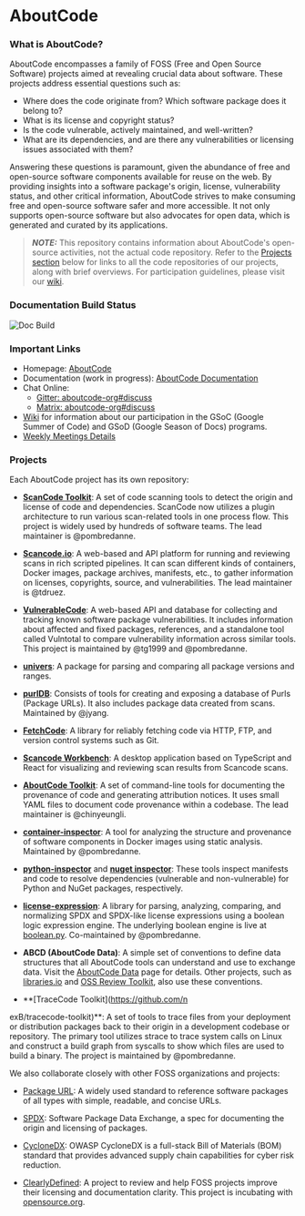 # AboutCode

### What is AboutCode?

AboutCode encompasses a family of FOSS (Free and Open Source Software) projects aimed at revealing crucial data about software. These projects address essential questions such as:

- Where does the code originate from? Which software package does it belong to?
- What is its license and copyright status?
- Is the code vulnerable, actively maintained, and well-written?
- What are its dependencies, and are there any vulnerabilities or licensing issues associated with them?

Answering these questions is paramount, given the abundance of free and open-source software components available for reuse on the web. By providing insights into a software package's origin, license, vulnerability status, and other critical information, AboutCode strives to make consuming free and open-source software safer and more accessible. It not only supports open-source software but also advocates for open data, which is generated and curated by its applications.

> **_NOTE:_** This repository contains information about AboutCode's open-source activities, not the actual code repository. Refer to the [Projects section](https://github.com/nexB/aboutcode#projects) below for links to all the code repositories of our projects, along with brief overviews. For participation guidelines, please visit our [wiki](https://github.com/nexB/aboutcode/wiki).

### Documentation Build Status

![Doc Build](https://github.com/nexB/aboutcode/actions/workflows/docs-ci.yml/badge.svg)

### Important Links 

- Homepage: [AboutCode](http://aboutcode.org)
- Documentation (work in progress): [AboutCode Documentation](https://aboutcode.readthedocs.io/en/latest/)
- Chat Online:
  - [Gitter: aboutcode-org#discuss](https://app.gitter.im/#/room/#aboutcode-org_discuss:gitter.im)
  - [Matrix: aboutcode-org#discuss](https://matrix.to/#/#aboutcode-org_discuss:gitter.im)
- [Wiki](https://github.com/nexB/aboutcode/wiki) for information about our participation in the GSoC (Google Summer of Code) and GSoD (Google Season of Docs) programs.
- [Weekly Meetings Details](https://github.com/nexB/aboutcode/wiki/MeetingMinutes)

### Projects

Each AboutCode project has its own repository:

- **[ScanCode Toolkit](https://github.com/nexB/scancode-toolkit)**: A set of code scanning tools to detect the origin and license of code and dependencies. ScanCode now utilizes a plugin architecture to run various scan-related tools in one process flow. This project is widely used by hundreds of software teams. The lead maintainer is @pombredanne.

- **[Scancode.io](https://github.com/nexB/scancode.io)**: A web-based and API platform for running and reviewing scans in rich scripted pipelines. It can scan different kinds of containers, Docker images, package archives, manifests, etc., to gather information on licenses, copyrights, source, and vulnerabilities. The lead maintainer is @tdruez.

- **[VulnerableCode](https://github.com/nexB/vulnerablecode)**: A web-based API and database for collecting and tracking known software package vulnerabilities. It includes information about affected and fixed packages, references, and a standalone tool called Vulntotal to compare vulnerability information across similar tools. This project is maintained by @tg1999 and @pombredanne.

- **[univers](https://github.com/nexB/univers)**: A package for parsing and comparing all package versions and ranges.

- **[purlDB](https://github.com/nexB/purldb)**: Consists of tools for creating and exposing a database of Purls (Package URLs). It also includes package data created from scans. Maintained by @jyang.

- **[FetchCode](https://github.com/nexB/fetchcode)**: A library for reliably fetching code via HTTP, FTP, and version control systems such as Git.

- **[Scancode Workbench](https://github.com/nexB/scancode-workbench)**: A desktop application based on TypeScript and React for visualizing and reviewing scan results from Scancode scans.

- **[AboutCode Toolkit](https://github.com/nexB/aboutcode-toolkit)**: A set of command-line tools for documenting the provenance of code and generating attribution notices. It uses small YAML files to document code provenance within a codebase. The lead maintainer is @chinyeungli.

- **[container-inspector](https://github.com/nexB/container-inspector)**: A tool for analyzing the structure and provenance of software components in Docker images using static analysis. Maintained by @pombredanne.

- **[python-inspector](https://github.com/nexB/python-inspector)** and **[nuget inspector](https://github.com/nexB/nuget-inspector/)**: These tools inspect manifests and code to resolve dependencies (vulnerable and non-vulnerable) for Python and NuGet packages, respectively.

- **[license-expression](https://github.com/nexB/license-expression/)**: A library for parsing, analyzing, comparing, and normalizing SPDX and SPDX-like license expressions using a boolean logic expression engine. The underlying boolean engine is live at [boolean.py](https://github.com/bastikr/boolean.py). Co-maintained by @pombredanne.

- **ABCD (AboutCode Data)**: A simple set of conventions to define data structures that all AboutCode tools can understand and use to exchange data. Visit the [AboutCode Data](https://aboutcode.readthedocs.io/en/latest/aboutcode-data/abcd.html) page for details. Other projects, such as [libraries.io](https://libraries.io) and [OSS Review Toolkit](https://github.com/heremaps/oss-review-toolkit), also use these conventions.

- **[TraceCode Toolkit](https://github.com/n

exB/tracecode-toolkit)**: A set of tools to trace files from your deployment or distribution packages back to their origin in a development codebase or repository. The primary tool utilizes strace to trace system calls on Linux and construct a build graph from syscalls to show which files are used to build a binary. The project is maintained by @pombredanne.

We also collaborate closely with other FOSS organizations and projects:

- [Package URL](https://github.com/package-url): A widely used standard to reference software packages of all types with simple, readable, and concise URLs.

- [SPDX](http://SPDX.org): Software Package Data Exchange, a spec for documenting the origin and licensing of packages.

- [CycloneDX](https://cyclonedx.org): OWASP CycloneDX is a full-stack Bill of Materials (BOM) standard that provides advanced supply chain capabilities for cyber risk reduction.

- [ClearlyDefined](https://ClearlyDefined.io): A project to review and help FOSS projects improve their licensing and documentation clarity. This project is incubating with [opensource.org](https://opensource.org).
